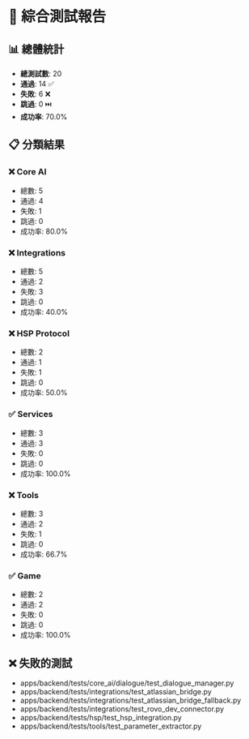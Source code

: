
# 🧪 綜合測試報告

## 📊 總體統計
- **總測試數**: 20
- **通過**: 14 ✅
- **失敗**: 6 ❌
- **跳過**: 0 ⏭️
- **成功率**: 70.0%

## 📋 分類結果

### ❌ Core AI
- 總數: 5
- 通過: 4
- 失敗: 1
- 跳過: 0
- 成功率: 80.0%

### ❌ Integrations
- 總數: 5
- 通過: 2
- 失敗: 3
- 跳過: 0
- 成功率: 40.0%

### ❌ HSP Protocol
- 總數: 2
- 通過: 1
- 失敗: 1
- 跳過: 0
- 成功率: 50.0%

### ✅ Services
- 總數: 3
- 通過: 3
- 失敗: 0
- 跳過: 0
- 成功率: 100.0%

### ❌ Tools
- 總數: 3
- 通過: 2
- 失敗: 1
- 跳過: 0
- 成功率: 66.7%

### ✅ Game
- 總數: 2
- 通過: 2
- 失敗: 0
- 跳過: 0
- 成功率: 100.0%

## ❌ 失敗的測試
- apps/backend/tests/core_ai/dialogue/test_dialogue_manager.py
- apps/backend/tests/integrations/test_atlassian_bridge.py
- apps/backend/tests/integrations/test_atlassian_bridge_fallback.py
- apps/backend/tests/integrations/test_rovo_dev_connector.py
- apps/backend/tests/hsp/test_hsp_integration.py
- apps/backend/tests/tools/test_parameter_extractor.py
